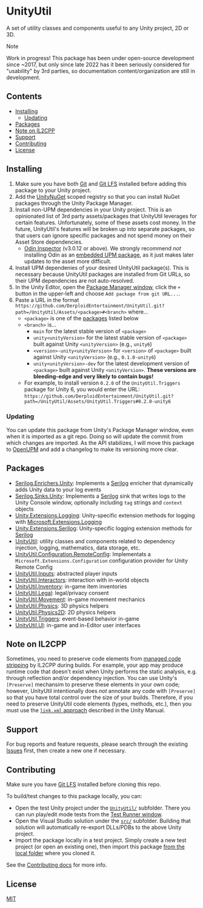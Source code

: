# UnityUtil

A set of utility classes and components useful to any Unity project, 2D or 3D.

> [!NOTE]
> Work in progress! This package has been under open-source development since ~2017, but only since late 2022 has it been seriously considered for "usability" by 3rd parties,
so documentation content/organization are still in development.

## Contents

- [Installing](#installing)
  - [Updating](#updating)
- [Packages](#packages)
- [Note on IL2CPP](#note-on-il2cpp)
- [Support](#support)
- [Contributing](#contributing)
- [License](#license)

## Installing

1. Make sure you have both [Git](https://git-scm.com/) and [Git LFS](https://git-lfs.github.com/) installed before adding this package to your Unity project.
2. Add the [UnityNuGet](https://github.com/bdovaz/UnityNuGet) scoped registry so that you can install NuGet packages through the Unity Package Manager.
3. Install non-UPM dependencies in your Unity project. This is an opinionated list of 3rd party assets/packages that UnityUtil leverages for certain features.
    Unfortunately, some of these assets cost money. In the future, UnityUtil's features will be broken up into separate packages,
    so that users can ignore specific packages and not spend money on their Asset Store dependencies.
    - [Odin Inspector](https://odininspector.com/) (v3.0.12 or above). We strongly recommend _not_ installing Odin as an
        [embedded UPM package](https://odininspector.com/tutorials/getting-started/install-odin-inspector-as-a-unity-package),
        as it just makes later updates to the asset more difficult.
4. Install UPM dependenies of your desired UnityUtil package(s). This is necessary because UnityUtil packages are installed from Git URLs, so their UPM dependencies are not auto-resolved.
5. In the Unity Editor, open the [Package Manager window](https://docs.unity3d.com/Manual/upm-ui.html), click the `+` button in the upper-left and choose `Add package from git URL...`.
6. Paste a URL in the format `https://github.com/DerploidEntertainment/UnityUtil.git?path=/UnityUtil/Assets/<package>#<branch>` where...
    - `<package>` is one of the [packages](#packages) listed below
    - `<branch>` is...
      - `main` for the latest stable version of `<package>`
      - `unity<unityVersion>` for the latest stable version of `<package>` built against Unity `<unityVersion>` (e.g., `unity6`)
      - `<version>-unity<unityVersion>` for `<version>` of `<package>` built against Unity `<unityVersion>` (e.g., `0.1.0-unity6`)
      - `unity<unityVersion>-dev` for the latest development version of `<package>` built against Unity `<unityVersion>`. **These versions are bleeding-edge and very likely to contain bugs!**
    - For example, to install version `0.2.0` of the `UnityUtil.Triggers` package for Unity 6, you would enter the URL: `https://github.com/DerploidEntertainment/UnityUtil.git?path=/UnityUtil/Assets/UnityUtil.Triggers#0.2.0-unity6`

### Updating

You can update this package from Unity's Package Manager window, even when it is imported as a git repo.
Doing so will update the commit from which changes are imported.
As the API stabilizes, I will move this package to [OpenUPM](https://openupm.com/) and add a changelog to make its versioning more clear.

## Packages

- [Serilog.Enrichers.Unity](./src/Logging/Serilog.Enrichers.Unity/README.md): Implements a [Serilog](https://serilog.net/) enricher that dynamically adds Unity data to your log events
- [Serilog.Sinks.Unity](./src/Logging/Serilog.Sinks.Unity/README.md): Implements a [Serilog](https://serilog.net/) sink that writes logs to the Unity Console window, optionally including `tag` strings and `context` objects
- [Unity.Extensions.Logging](./src/Logging/Unity.Extensions.Logging/README.md): Unity-specific extension methods for logging with [Microsoft.Extensions.Logging](https://www.nuget.org/packages/microsoft.extensions.logging/)
- [Unity.Extensions.Serilog](./src/Logging/Unity.Extensions.Serilog/README.md): Unity-specific logging extension methods for [Serilog](https://serilog.net/)
- [UnityUtil](./src/UnityUtil/UnityUtil/README.md): utility classes and components related to dependency injection, logging, mathematics, data storage, etc.
- [UnityUtil.Configuration.RemoteConfig](./src/UnityUtil/UnityUtil.Configuration.RemoteConfig/README.md): Implementats a `Microsoft.Extensions.Configuration` configuration provider for Unity Remote Config
- [UnityUtil.Inputs](./src/UnityUtil/UnityUtil.Inputs/README.md): abstracted player inputs
- [UnityUtil.Interactors](./src/UnityUtil/UnityUtil.Interactors/README.md): interaction with in-world objects
- [UnityUtil.Inventory](./src/UnityUtil/UnityUtil.Inventory/README.md): in-game item inventories
- [UnityUtil.Legal](./src/UnityUtil/UnityUtil.Legal/README.md): legal/privacy consent
- [UnityUtil.Movement](./src/UnityUtil/UnityUtil.Movement/README.md): in-game movement mechanics
- [UnityUtil.Physics](./src/UnityUtil/UnityUtil.Physics/README.md): 3D physics helpers
- [UnityUtil.Physics2D](./src/UnityUtil/UnityUtil.Physics2D/README.md): 2D physics helpers
- [UnityUtil.Triggers](./src/UnityUtil/UnityUtil.Triggers/README.md): event-based behavior in-game
- [UnityUtil.UI](./src/UnityUtil/UnityUtil.UI/README.md): in-game and in-Editor user interfaces

## Note on IL2CPP

Sometimes, you need to preserve code elements from [managed code stripping](https://docs.unity3d.com/Manual/ManagedCodeStripping.html) by IL2CPP during builds.
For example, your app may produce runtime code that doesn't exist when Unity performs the static analysis, e.g. through reflection and/or dependency injection.
You can use Unity's `[Preserve]` mechansim to preserve these elements in your own code;
however, UnityUtil intentionally does _not_ annotate any code with `[Preserve]` so that you have total control over the size of your builds.
Therefore, if you need to preserve UnityUtil code elements (types, methods, etc.),
then you must use the [`link.xml` approach](https://docs.unity3d.com/Manual/ManagedCodeStripping.html#LinkXMLAnnotation) described in the Unity Manual.

## Support

For bug reports and feature requests, please search through the existing [Issues](https://github.com/DerploidEntertainment/UnityUtil/issues) first, then create a new one if necessary.

## Contributing

Make sure you have [Git LFS](https://git-lfs.github.com/) installed before cloning this repo.

To build/test changes to this package locally, you can:

- Open the test Unity project under the [`UnityUtil/`](./UnityUtil) subfolder.
    There you can run play/edit mode tests from the [Test Runner window](https://docs.unity3d.com/Packages/com.unity.test-framework@1.3/manual/workflow-run-test.html).
- Open the Visual Studio solution under the [`src/`](./src) subfolder.
    Building that solution will automatically re-export DLLs/PDBs to the above Unity project.
- Import the package locally in a test project. Simply create a new test project (or open an existing one),
    then import this package [from the local folder](https://docs.unity3d.com/Manual/upm-localpath.html) where you cloned it.

See the [Contributing docs](./CONTRIBUTING.md) for more info.

## License

[MIT](./LICENSE.md)
